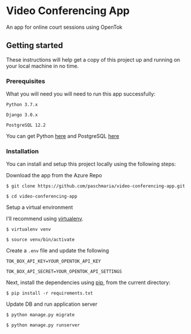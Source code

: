 # Video Conferencing App

An app for online court sessions using OpenTok

## Getting started

These instructions will help get a copy of this project up and running on your local machine in no time.

### Prerequisites

What you will need you will need to run this app successfully:
```
Python 3.7.x

Django 3.0.x

PostgreSQL 12.2
```

You can get Python [here](https://www.python.org/downloads/release/python-370/) and PostgreSQL [here](https://www.postgresql.org/download/)

### Installation

You can install and setup this project locally using the following steps:

Download the app from the Azure Repo
```
$ git clone https://github.com/paschmaria/video-conferencing-app.git

$ cd video-conferencing-app
```

Setup a virtual environment

I'll recommend using [virtualenv](http://www.virtualenv.org/en/latest/).
```
$ virtualenv venv

$ source venv/bin/activate
```

Create a `.env` file and update the following
```
TOK_BOX_API_KEY=YOUR_OPENTOK_API_KEY

TOK_BOX_API_SECRET=YOUR_OPENTOK_API_SETTINGS
```

Next, install the dependencies using [pip](http://www.pip-installer.org/en/latest/), from the
current directory:
```
$ pip install -r requirements.txt
```

Update DB and run application server
```
$ python manage.py migrate

$ python manage.py runserver
```